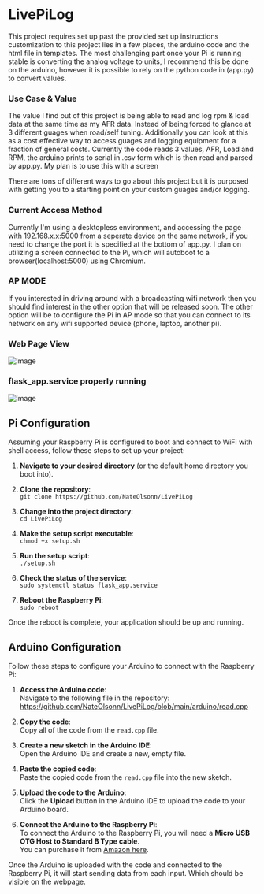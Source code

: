 # LivePiLog
This project requires set up past the provided set up instructions customization to this project lies in a few places, the arduino code and the html file in templates. 
The most challenging part once your Pi is running stable is converting the analog voltage to units, I recommend this be done on the arduino, however it is possible to rely on the python code in (app.py) to convert values.

### Use Case & Value
The value I find out of this project is being able to read and log rpm & load data at the same time as my AFR data. Instead of being forced to glance at 3 different guages when road/self tuning.
Additionally you can look at this as a cost effective way to access guages and logging equipment for a fraction of general costs.
Currently the code reads 3 values, AFR, Load and RPM, the arduino prints to serial in .csv form which is then read and parsed by app.py. My plan is to use this with a screen 

There are tons of different ways to go about this project but it is purposed with getting you to a starting point on your custom guages and/or logging.

### Current Access Method
Currently I'm using a desktopless environment, and accessing the page with 192.168.x.x:5000 from a seperate device on the same network, if you need to change the port it is specified at the bottom of app.py. 
I plan on utilizing a screen connected to the Pi, which will autoboot to a browser(localhost:5000) using Chromium.

### AP MODE
If you interested in driving around with a broadcasting wifi network then you should find interest in the other option that will be released soon.
The other option will be to configure the Pi in AP mode so that you can connect to its network on any wifi supported device (phone, laptop, another pi).

### Web Page View
![image](https://github.com/user-attachments/assets/dd807cdb-63be-4c6b-b8f6-f34f1ad9e9fa)

### flask_app.service properly running 
![image](https://github.com/user-attachments/assets/e7e8715b-c836-4ab1-bd51-e1b5d964ad9d)



## Pi Configuration

Assuming your Raspberry Pi is configured to boot and connect to WiFi with shell access, follow these steps to set up your project:

1. **Navigate to your desired directory** (or the default home directory you boot into).

2. **Clone the repository**:  
   `git clone https://github.com/NateOlsonn/LivePiLog`

3. **Change into the project directory**:  
   `cd LivePiLog`

4. **Make the setup script executable**:  
   `chmod +x setup.sh`

5. **Run the setup script**:  
   `./setup.sh`

6. **Check the status of the service**:  
   `sudo systemctl status flask_app.service`

7. **Reboot the Raspberry Pi**:  
   `sudo reboot`

Once the reboot is complete, your application should be up and running.


## Arduino Configuration

Follow these steps to configure your Arduino to connect with the Raspberry Pi:

1. **Access the Arduino code**:  
   Navigate to the following file in the repository:
   https://github.com/NateOlsonn/LivePiLog/blob/main/arduino/read.cpp

3. **Copy the code**:  
   Copy all of the code from the `read.cpp` file.

4. **Create a new sketch in the Arduino IDE**:  
   Open the Arduino IDE and create a new, empty file.

5. **Paste the copied code**:  
   Paste the copied code from the `read.cpp` file into the new sketch.

6. **Upload the code to the Arduino**:  
   Click the **Upload** button in the Arduino IDE to upload the code to your Arduino board.

7. **Connect the Arduino to the Raspberry Pi**:  
   To connect the Arduino to the Raspberry Pi, you will need a **Micro USB OTG Host to Standard B Type cable**.  
   You can purchase it from [Amazon here](https://www.amazon.com/dp/B06XXL8T45?ref=ppx_yo2ov_dt_b_fed_asin_title&th=1).

Once the Arduino is uploaded with the code and connected to the Raspberry Pi, it will start sending data from each input.
Which should be visible on the webpage. 

